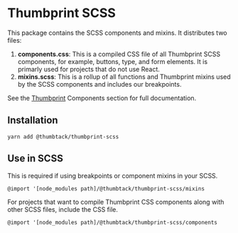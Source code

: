 # Thumbprint SCSS

This package contains the SCSS components and mixins. It distributes two files:

1. **components.css**: This is a compiled CSS file of all Thumbprint SCSS components, for example, buttons, type, and form elements. It is primarly used for projects that do not use React.
2. **mixins.scss**: This is a rollup of all functions and Thumbprint mixins used by the SCSS components and includes our breakpoints.

See the [Thumbprint](https://thumbprint.design) Components section for full documentation.

## Installation

```
yarn add @thumbtack/thumbprint-scss
```

## Use in SCSS

This is required if using breakpoints or component mixins in your SCSS.

```
@import '[node_modules path]/@thumbtack/thumbprint-scss/mixins
```

For projects that want to compile Thumbprint CSS components along with other SCSS files, include the CSS file.

```
@import '[node_modules path]/@thumbtack/thumbprint-scss/components
```
